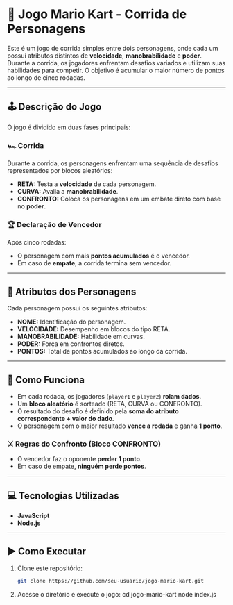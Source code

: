 # 🏁 Jogo Mario Kart - Corrida de Personagens

Este é um jogo de corrida simples entre dois personagens, onde cada um possui atributos distintos de **velocidade**, **manobrabilidade** e **poder**. Durante a corrida, os jogadores enfrentam desafios variados e utilizam suas habilidades para competir. O objetivo é acumular o maior número de pontos ao longo de cinco rodadas.

---

## 🕹️ Descrição do Jogo

O jogo é dividido em duas fases principais:

### 🏎️ Corrida

Durante a corrida, os personagens enfrentam uma sequência de desafios representados por blocos aleatórios:

- **RETA:** Testa a **velocidade** de cada personagem.
- **CURVA:** Avalia a **manobrabilidade**.
- **CONFRONTO:** Coloca os personagens em um embate direto com base no **poder**.

### 🏆 Declaração de Vencedor

Após cinco rodadas:

- O personagem com mais **pontos acumulados** é o vencedor.
- Em caso de **empate**, a corrida termina sem vencedor.

---

## 👤 Atributos dos Personagens

Cada personagem possui os seguintes atributos:

- **NOME:** Identificação do personagem.
- **VELOCIDADE:** Desempenho em blocos do tipo RETA.
- **MANOBRABILIDADE:** Habilidade em curvas.
- **PODER:** Força em confrontos diretos.
- **PONTOS:** Total de pontos acumulados ao longo da corrida.

---

## 🔄 Como Funciona

- Em cada rodada, os jogadores (`player1` e `player2`) **rolam dados**.
- Um **bloco aleatório** é sorteado (RETA, CURVA ou CONFRONTO).
- O resultado do desafio é definido pela **soma do atributo correspondente + valor do dado**.
- O personagem com o maior resultado **vence a rodada** e ganha **1 ponto**.

### ⚔️ Regras do Confronto (Bloco CONFRONTO)

- O vencedor faz o oponente **perder 1 ponto**.
- Em caso de empate, **ninguém perde pontos**.

---

## 💻 Tecnologias Utilizadas

- **JavaScript**
- **Node.js**

---

## ▶️ Como Executar

1. Clone este repositório:
   ```bash
   git clone https://github.com/seu-usuario/jogo-mario-kart.git

2. Acesse o diretório e execute o jogo:
cd jogo-mario-kart
node index.js
